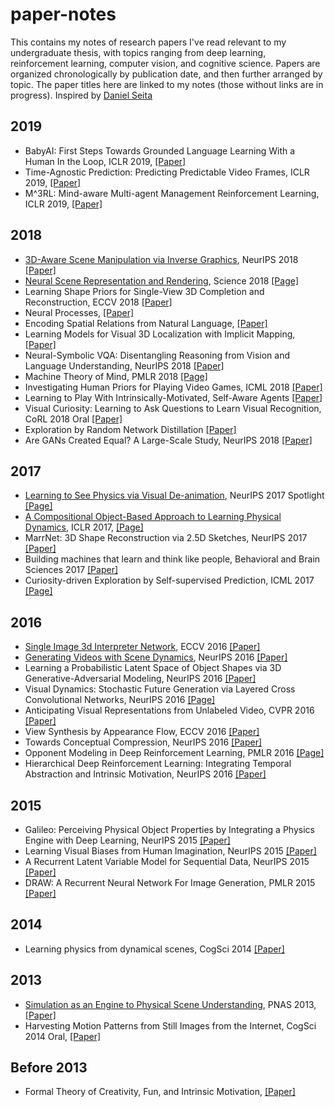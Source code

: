 # paper-notes

This contains my notes of research papers I've read relevant to my undergraduate thesis, with topics ranging from deep learning, reinforcement learning, computer vision, and cognitive science. Papers are organized chronologically by publication date, and then further arranged by topic. The paper titles here are linked to my notes (those without links are in progress). Inspired by [Daniel Seita](https://github.com/DanielTakeshi/Paper_Notes)

## 2019
- BabyAI: First Steps Towards Grounded Language Learning With a Human In the Loop, ICLR 2019, [\[Paper\]](https://arxiv.org/abs/1810.08272) 
- Time-Agnostic Prediction: Predicting Predictable Video Frames, ICLR 2019, [\[Paper\]](https://arxiv.org/abs/1808.07784) 
- M^3RL: Mind-aware Multi-agent Management Reinforcement Learning, ICLR 2019, [\[Paper\]](https://arxiv.org/abs/1810.00147) 

## 2018
- [3D-Aware Scene Manipulation via Inverse Graphics](https://github.com/kevinstan/paper-notes/blob/master/deep-learning/3D_Aware_Scene_Manipulation_via_Inverse_Graphics.md), NeurIPS 2018 [\[Paper\]](https://arxiv.org/abs/1808.09351)
- [Neural Scene Representation and Rendering](https://github.com/kevinstan/paper-notes/blob/master/deep-learning/Neural%20Scene%20Representation%20and%20Rendering.md), Science 2018 [\[Page\]](https://deepmind.com/blog/neural-scene-representation-and-rendering/)
- Learning Shape Priors for Single-View 3D Completion and Reconstruction, ECCV 2018 [\[Paper\]](https://jiajunwu.com/papers/shapehd_eccv.pdf)
- Neural Processes, [\[Paper\]](https://arxiv.org/abs/1807.01622)
- Encoding Spatial Relations from Natural Language, [\[Paper\]](https://arxiv.org/abs/1807.01670)
- Learning Models for Visual 3D Localization with Implicit Mapping, [\[Paper\]](https://arxiv.org/abs/1807.03149)
- Neural-Symbolic VQA: Disentangling Reasoning from Vision and Language Understanding, NeurIPS 2018 [\[Paper\]](https://arxiv.org/abs/1810.02338)
- Machine Theory of Mind, PMLR 2018 [\[Page\]](http://proceedings.mlr.press/v80/rabinowitz18a.html)
- Investigating Human Priors for Playing Video Games, ICML 2018 [\[Paper\]](https://arxiv.org/pdf/1802.10217.pdf)
- Learning to Play With Intrinsically-Motivated, Self-Aware Agents [\[Paper\]](https://arxiv.org/pdf/1802.07442.pdf)
- Visual Curiosity: Learning to Ask Questions to Learn Visual Recognition, CoRL 2018 Oral [\[Paper\]](https://arxiv.org/abs/1810.00912)
- Exploration by Random Network Distillation [\[Paper\]](https://arxiv.org/abs/1810.12894)
- Are GANs Created Equal? A Large-Scale Study, NeurIPS 2018 [\[Paper\]](https://arxiv.org/abs/1711.10337)


## 2017
- [Learning to See Physics via Visual De-animation](https://github.com/kevinstan/paper-notes/blob/master/intuitive-physics/Learning_to_see_physics_via_visual_de_animation.md), NeurIPS 2017 Spotlight [\[Page\]](http://vda.csail.mit.edu/)
- [A Compositional Object-Based Approach to Learning Physical Dynamics](https://github.com/kevinstan/paper-notes/blob/master/intuitive-physics/A_compositional_object_based_approach_to_learning_physical_dynamics.md), ICLR 2017, [\[Page\]](http://mbchang.github.io/npe/)
- MarrNet: 3D Shape Reconstruction via 2.5D Sketches, NeurIPS 2017 [\[Paper\]](https://jiajunwu.com/papers/marrnet_nips.pdf)
- Building machines that learn and think like people, Behavioral and Brain Sciences 2017 [\[Paper\]](https://arxiv.org/abs/1604.00289)
- Curiosity-driven Exploration by Self-supervised Prediction, ICML 2017 [\[Page\]](https://pathak22.github.io/noreward-rl/)

## 2016
- [Single Image 3d Interpreter Network](https://github.com/kevinstan/paper-notes/blob/master/deep-learning/Single_Image_3D_Interpreter_Network.md), ECCV 2016 [\[Paper\]](https://arxiv.org/abs/1604.08685)
- [Generating Videos with Scene Dynamics](https://github.com/kevinstan/paper-notes/blob/master/deep-learning/Generating_Videos_with_Scene_Dynamics.md), NeurIPS 2016 [\[Paper\]](https://arxiv.org/abs/1609.02612)
- Learning a Probabilistic Latent Space of Object Shapes via 3D Generative-Adversarial Modeling, NeurIPS 2016 [\[Paper\]](https://arxiv.org/abs/1610.07584)
- Visual Dynamics: Stochastic Future Generation via Layered Cross Convolutional Networks, NeurIPS 2016 [\[Page\]](http://visualdynamics.csail.mit.edu/)
- Anticipating Visual Representations from Unlabeled Video, CVPR 2016 [\[Paper\]](https://arxiv.org/abs/1504.08023)
- View Synthesis by Appearance Flow, ECCV 2016 [\[Paper\]](https://arxiv.org/abs/1605.03557)
- Towards Conceptual Compression, NeurIPS 2016 [\[Paper\]](https://arxiv.org/abs/1604.08772)
- Opponent Modeling in Deep Reinforcement Learning, PMLR 2016 [\[Page\]](http://proceedings.mlr.press/v48/he16.html)
- Hierarchical Deep Reinforcement Learning: Integrating Temporal Abstraction and Intrinsic Motivation, NeurIPS 2016 [\[Paper\]](https://arxiv.org/abs/1604.06057)


## 2015
- Galileo: Perceiving Physical Object Properties by
Integrating a Physics Engine with Deep Learning, NeurIPS 2015 [\[Paper\]](http://www.mit.edu/~ilkery/papers/phys_nips.pdf)
- Learning Visual Biases from Human Imagination, NeurIPS 2015 [\[Paper\]](https://papers.nips.cc/paper/5781-learning-visual-biases-from-human-imagination.pdf)
- A Recurrent Latent Variable Model for Sequential Data, NeurIPS 2015 [\[Paper\]](https://arxiv.org/abs/1506.02216)
- DRAW: A Recurrent Neural Network For Image Generation, PMLR 2015 [\[Paper\]](https://arxiv.org/abs/1502.04623)



## 2014
- Learning physics from dynamical scenes, CogSci 2014 [\[Paper\]](https://stuhlmueller.org/papers/physics-cogsci2014.pdf)

## 2013
- [Simulation as an Engine to Physical Scene Understanding](https://github.com/kevinstan/paper-notes/blob/master/intuitive-physics/Simulation_as_an_Engine_of_Physical_Scene_Understanding.md), PNAS 2013, [\[Paper\]](https://www.pnas.org/content/pnas/110/45/18327.full.pdf)
- Harvesting Motion Patterns from Still Images from the Internet, CogSci 2014 Oral, [\[Paper\]](https://jiajunwu.com/papers/motion_cogsci.pdf)

## Before 2013
- Formal Theory of Creativity, Fun,
and Intrinsic Motivation, [\[Paper\]](http://people.idsia.ch/~juergen/ieeecreative.pdf)

